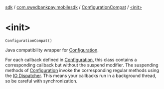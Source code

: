 [sdk](../../index.md) / [com.swedbankpay.mobilesdk](../index.md) / [ConfigurationCompat](index.md) / [&lt;init&gt;](./-init-.md)

# &lt;init&gt;

`ConfigurationCompat()`

Java compatibility wrapper for [Configuration](../-configuration/index.md).

For each callback defined in [Configuration](../-configuration/index.md), this class
contains a corresponding callback but without the suspend modifier.
The suspending methods of [Configuration](../-configuration/index.md) invoke the corresponding
regular methods using the
[IO Dispatcher](https://kotlin.github.io/kotlinx.coroutines/kotlinx-coroutines-core/kotlinx.coroutines/-dispatchers/-i-o.html).
This means your callbacks run in a background thread, so be careful with synchronization.


